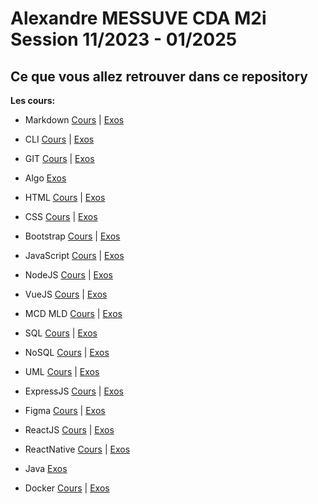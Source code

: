 # Alexandre MESSUVE CDA M2i Session 11/2023 - 01/2025

## Ce que vous allez retrouver dans ce repository
**Les cours:**


 - Markdown [Cours](https://github.com/AlexandreMessuve/CDA_M2i_Novembre2023/tree/main/01_Intro/MARKDOWN/cours) | [Exos](https://github.com/AlexandreMessuve/CDA_M2i_Novembre2023/tree/main/01_Intro/MARKDOWN/exo)


 - CLI [Cours](https://github.com/AlexandreMessuve/CDA_M2i_Novembre2023/tree/main/01_Intro/CLI/cours) | [Exos](https://github.com/AlexandreMessuve/CDA_M2i_Novembre2023/tree/main/01_Intro/CLI/exo)


 - GIT [Cours](https://github.com/AlexandreMessuve/CDA_M2i_Novembre2023/tree/main/02_GIT/cours) | [Exos](https://github.com/AlexandreMessuve/CDA_M2i_Novembre2023/tree/main/02_GIT/exo)


 - Algo [Exos](https://github.com/AlexandreMessuve/CDA_M2i_Novembre2023/tree/main/03_Algo/algobox)


 - HTML [Cours](https://github.com/AlexandreMessuve/CDA_M2i_Novembre2023/tree/main/04_HTML/cours) | [Exos](https://github.com/AlexandreMessuve/CDA_M2i_Novembre2023/tree/main/04_HTML/exo)


 - CSS [Cours](https://github.com/AlexandreMessuve/CDA_M2i_Novembre2023/tree/main/05_CSS/cours) | [Exos](https://github.com/AlexandreMessuve/CDA_M2i_Novembre2023/tree/main/05_CSS/exo)


 - Bootstrap [Cours](https://github.com/AlexandreMessuve/CDA_M2i_Novembre2023/tree/main/06_Bootstrap/cours) | [Exos](https://github.com/AlexandreMessuve/CDA_M2i_Novembre2023/tree/main/06_Bootstrap/exo)


 - JavaScript [Cours](https://github.com/AlexandreMessuve/CDA_M2i_Novembre2023/tree/main/07_JavaScript/cours) | [Exos](https://github.com/AlexandreMessuve/CDA_M2i_Novembre2023/tree/main/07_JavaScript/exo)


 - NodeJS [Cours](https://github.com/AlexandreMessuve/CDA_M2i_Novembre2023/tree/main/08_NodeJS/cours) | [Exos](https://github.com/AlexandreMessuve/CDA_M2i_Novembre2023/tree/main/08_NodeJS/exo)


 - VueJS [Cours](https://github.com/AlexandreMessuve/CDA_M2i_Novembre2023/tree/main/09_VueJS/cours) | [Exos](https://github.com/AlexandreMessuve/CDA_M2i_Novembre2023/tree/main/09_VueJS/exo)


 - MCD MLD [Cours](https://github.com/AlexandreMessuve/CDA_M2i_Novembre2023/tree/main/10_Modelisation_base_de_donnees/cours) | [Exos](https://github.com/AlexandreMessuve/CDA_M2i_Novembre2023/tree/main/10_Modelisation_base_de_donnees/exos)


 - SQL [Cours](https://github.com/AlexandreMessuve/CDA_M2i_Novembre2023/tree/main/11_SQL/cours) | [Exos](https://github.com/AlexandreMessuve/CDA_M2i_Novembre2023/tree/main/11_SQL/exo)


 - NoSQL [Cours](https://github.com/AlexandreMessuve/CDA_M2i_Novembre2023/tree/main/12_NoSQL/cours) | [Exos](https://github.com/AlexandreMessuve/CDA_M2i_Novembre2023/tree/main/12_NoSQL/exo)


 - UML [Cours](https://github.com/AlexandreMessuve/CDA_M2i_Novembre2023/tree/main/13_UML/cours) | [Exos](https://github.com/AlexandreMessuve/CDA_M2i_Novembre2023/tree/main/13_UML/exo)


 - ExpressJS [Cours](https://github.com/AlexandreMessuve/CDA_M2i_Novembre2023/tree/main/14_Express.js/cours) | [Exos](https://github.com/AlexandreMessuve/CDA_M2i_Novembre2023/tree/main/14_Express.js/exo)


 - Figma [Cours](https://github.com/AlexandreMessuve/CDA_M2i_Novembre2023/tree/main/15_Figma_UX/Support) | [Exos](https://github.com/AlexandreMessuve/CDA_M2i_Novembre2023/tree/main/15_Figma_UX/Exercices)


 - ReactJS [Cours](https://github.com/AlexandreMessuve/CDA_M2i_Novembre2023/tree/main/16_ReactJS/demo) | [Exos](https://github.com/AlexandreMessuve/CDA_M2i_Novembre2023/tree/main/16_ReactJS/exos)


 - ReactNative [Cours](https://github.com/AlexandreMessuve/CDA_M2i_Novembre2023/tree/main/17_React_Native/demo) | [Exos](https://github.com/AlexandreMessuve/CDA_M2i_Novembre2023/tree/main/17_React_Native/exos)

- Java [Exos](https://github.com/AlexandreMessuve/CDA_M2i_Novembre2023/tree/main/18_Java)


- Docker [Cours](https://github.com/AlexandreMessuve/CDA_M2i_Novembre2023/tree/main/18_Docker/cours) | [Exos](https://github.com/AlexandreMessuve/CDA_M2i_Novembre2023/tree/main/18_Docker/exos)
